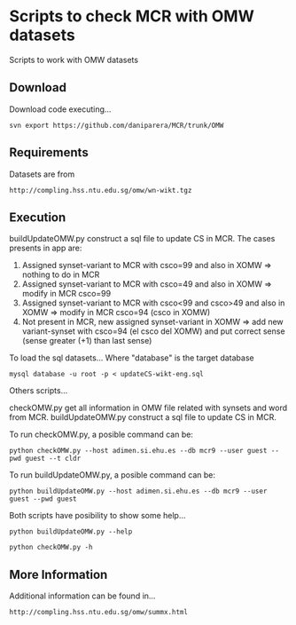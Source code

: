 Scripts to check MCR with OMW datasets
=======

Scripts to work with OMW datasets

Download
-------

Download code executing...
```
svn export https://github.com/daniparera/MCR/trunk/OMW
```

Requirements
-------

Datasets are from
```
http://compling.hss.ntu.edu.sg/omw/wn-wikt.tgz
```

Execution
-------

buildUpdateOMW.py construct a sql file to update CS in MCR. The cases presents in app are:

1) Assigned synset-variant to MCR with csco=99 and also in XOMW => nothing to do in MCR
2) Assigned synset-variant to MCR with csco=49 and also in XOMW => modify in MCR csco=99
3) Assigned synset-variant to MCR with csco<99 and csco>49 and also in XOMW => modify in MCR csco=94 (csco in XOMW)
4) Not present in MCR, new assigned synset-variant in XOMW => add new variant-synset with csco=94 (el csco del XOMW) and put correct sense (sense greater (+1) than last sense)

To load the sql datasets... Where "database" is the target database
```
mysql database -u root -p < updateCS-wikt-eng.sql
```

Others scripts...

checkOMW.py get all information in OMW file related with synsets and word from MCR.
buildUpdateOMW.py construct a sql file to update CS in MCR.

To run checkOMW.py, a posible command can be:

```
python checkOMW.py --host adimen.si.ehu.es --db mcr9 --user guest --pwd guest --t cldr
```

To run buildUpdateOMW.py, a posible command can be:

```
python buildUpdateOMW.py --host adimen.si.ehu.es --db mcr9 --user guest --pwd guest
```

Both scripts have posibility to show some help...

```
python buildUpdateOMW.py --help
```

```
python checkOMW.py -h
```

More Information
-------

Additional information can be found in...

```
http://compling.hss.ntu.edu.sg/omw/summx.html
```
